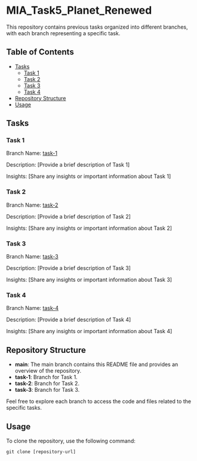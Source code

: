 # MIA_Task5_Planet_Renewed

This repository contains previous tasks organized into different branches, with each branch representing a specific task.

## Table of Contents
- [Tasks](#tasks)
  - [Task 1](#task-1)
  - [Task 2](#task-2)
  - [Task 3](#task-3)
  - [Task 4](#task-4)
- [Repository Structure](#repository-structure)
- [Usage](#usage)

## Tasks <a name="tasks"></a>

### Task 1 <a name="task-1"></a>

Branch Name: [task-1](../../tree/Task1)

Description: [Provide a brief description of Task 1]

Insights: [Share any insights or important information about Task 1]

### Task 2 <a name="task-2"></a>

Branch Name: [task-2](../../tree/Task2)

Description: [Provide a brief description of Task 2]

Insights: [Share any insights or important information about Task 2]

### Task 3 <a name="task-3"></a>

Branch Name: [task-3](../../tree/Task3)

Description: [Provide a brief description of Task 3]

Insights: [Share any insights or important information about Task 3]

### Task 4 <a name="task-4"></a>

Branch Name: [task-4](../../tree/Task4)

Description: [Provide a brief description of Task 4]

Insights: [Share any insights or important information about Task 4]

## Repository Structure <a name="repository-structure"></a>

- **main**: The main branch contains this README file and provides an overview of the repository.
- **task-1**: Branch for Task 1.
- **task-2**: Branch for Task 2.
- **task-3**: Branch for Task 3.

Feel free to explore each branch to access the code and files related to the specific tasks.

## Usage <a name="usage"></a>

To clone the repository, use the following command:

```shell
git clone [repository-url]
